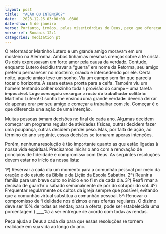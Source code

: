 ```yaml
---
layout: post
title:  "AÇÃO OU INTENÇÃO?"
date:   2023-12-26 03:00:00 -0300
date-show: 5 de janeiro
verse: Portanto, irmãos, pelas misericórdias de Deus, peço que ofereçam o seu corpo como sacrifício vivo, santo e agradável a Deus. Este é o culto racional de vocês.
verse-ref: Romanos 12:1
categories: meditation pt
---
```


O reformador Martinho Lutero e um grande amigo moravam em um mosteiro na Alemanha. Ambos tinham as mesmas crenças sobre a fé cristã. Os dois expressavam um forte amor pela causa da verdade. Contudo, enquanto Lutero decidiu travar a “guerra” em nome da Reforma, seu amigo preferiu permanecer no mosteiro, orando e intercedendo por ele. Certa noite, aquele amigo teve um sonho. Viu um campo sem fim que parecia tocar o horizonte. A seara estava pronta para a ceifa. Também viu um homem tentando colher sozinho toda a provisão do campo – uma tarefa impossível. Logo conseguiu enxergar o rosto do trabalhador solitário: Martinho Lutero! O sonho lhe ensinou uma grande verdade: deveria deixar de apenas orar por seu amigo e começar a trabalhar com ele. Começar é o que diferencia uma ação de uma intenção.

Muitas pessoas tomam decisões no final de cada ano. Algumas decidem começar um programa regular de atividades físicas, outras decidem fazer uma poupança, outras decidem perder peso. Mas, por falta de ação, ao término do ano seguinte, essas decisões se tornaram apenas intenções.

Porém, nenhuma resolução é tão importante quanto as que estão ligadas à nossa vida espiritual. Precisamos iniciar o ano com a renovação de princípios de fidelidade e compromisso com Deus. As seguintes resoluções devem estar no início da nossa lista:

1º) Reservar a cada dia um momento para a comunhão pessoal por meio da oração e do estudo da Bíblia e da Lição da Escola Sabatina.
2º) Reunir a família para um breve culto no início e no fi m de cada dia.
3º) Reafi rmar a decisão de guardar o sábado semanalmente de pôr do sol apôr do sol.
4º) Frequentar regularmente os cultos da igreja sempre que possível, evitando que a comunhão virtual substitua a comunhão pessoal.
5º) Renovar o compromisso de fi delidade nos dízimos e nas ofertas regulares. O dízimo deve ser 10% de todas as rendas; para a oferta, pode ser estabelecida uma porcentagem ( ____%) a ser entregue de acordo com todas as rendas.

Peça ajuda a Deus a cada dia para que essas resoluções se tornem realidade em sua vida ao longo do ano.
